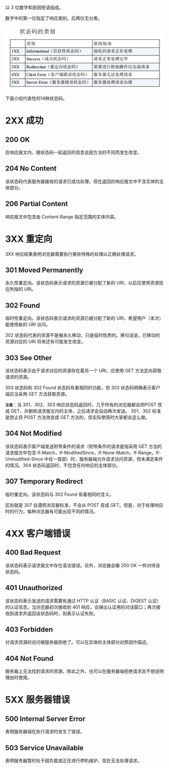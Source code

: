 以 3 位数字和原因短语组成。

数字中的第一位指定了响应类别，后两位无分类。

![](img/状态码的类别.png)

下面介绍代表性的14种状态码。

# 2XX 成功

## 200 OK

在响应报文内，随状态码一起返回的信息会因方法的不同而发生改变。

## 204 No Content

该状态码代表服务器接收的请求已成功处理，但在返回的响应报文中不含实体的主体部分。

## 206 Partial  Content

响应报文中包含由 Content-Range 指定范围的实体内容。

# 3XX 重定向

3XX 响应结果表明浏览器需要执行某些特殊的处理以正确处理请求。

## 301 Moved Permanently

永久性重定向。该状态码表示请求的资源已被分配了新的 URI，以后应使用资源现在所指的 URI。

## 302 Found

临时性重定向。该状态码表示请求的资源已被分配了新的 URI，希望用户（本次）能使用新的 URI  访问。

 302 状态码代表的资源不是被永久移动，只是临时性质的。换句话说，已移动的资源对应的 URI 将来还有可能发生改变。

## 303 See  Other

该状态码表示由于请求对应的资源存在着另一个 URI，应使用 GET 方法定向获取请求的资源。

303 状态码和 302 Found 状态码有着相同的功能，但 303 状态码明确表示客户端应当采用 GET 方法获取资源。

**`注意`**：当 301、302、303 响应状态码返回时，几乎所有的浏览器都会把POST 改成 GET，并删除请求报文内的主体，之后请求会自动再次发送。
301、302 标准是禁止将 POST 方法改变成 GET 方法的，但实际使用时大家都会这么做。

## 304 Not Modified

该状态码表示客户端发送附带条件的请求（附带条件的请求是指采用 GET  方法的请求报文中包含 If-Match，If-ModifiedSince，If-None-Match，If-Range，If-Unmodified-Since 中任一首部）时，服务器端允许请求访问资源，但未满足条件的情况。304 状态码返回时，不包含任何响应的主体部分。

## 307 Temporary Redirect

临时重定向。该状态码与 302 Found 有着相同的含义。

区别就是 307 会遵照浏览器标准，不会从 POST 变成 GET。但是，对于处理响应时的行为，每种浏览器有可能出现不同的情况。

# 4XX 客户端错误

## 400 Bad Request

该状态码表示请求报文中存在语法错误。另外，浏览器会像 200 OK 一样对待该状态码。

## 401 Unauthorized

该状态码表示发送的请求需要有通过 HTTP  认证（BASIC 认证、DIGEST 认证）的认证信息。当浏览器初次接收到 401 响应，会弹出认证用的对话窗口；再次接收到请求并返回该状态码时，则表示认证失败。

## 403 Forbidden

对请求资源的访问被服务器拒绝了。可以在实体的主体部分对原因作描述。

## 404 Not Found

服务器上无法找到请求的资源。除此之外，也可以在服务器端拒绝请求且不想说明理由时使用。

# 5XX 服务器错误

## 500 Internal  Server Error

表明服务器端在执行请求时发生了错误。

## 503 Service  Unavailable

表明服务器暂时处于超负载或正在进行停机维护，现在无法处理请求。

